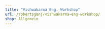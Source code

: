 ```yaml
---
title: "Vishwakarma Eng. Workshop"
url: /robertsganj/vishwakarma-eng-workshop/
shop: Allgemein
---
```

